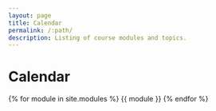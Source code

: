 ```yaml
---
layout: page
title: Calendar
permalink: /:path/
description: Listing of course modules and topics.
---
```


# Calendar

{% for module in site.modules %}
{{ module }}
{% endfor %}
